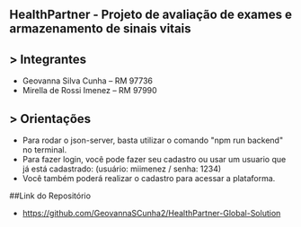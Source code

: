 ## HealthPartner - Projeto de avaliação de exames e armazenamento de sinais vitais

## > Integrantes 
- Geovanna Silva Cunha – RM 97736
- Mirella de Rossi Imenez – RM 97990

## > Orientações
- Para rodar o json-server, basta utilizar o comando "npm run backend" no terminal.
- Para fazer login, você pode fazer seu cadastro ou usar um usuario que já está cadastrado: (usuário: miimenez / senha: 1234)
- Você também poderá realizar o cadastro para acessar a plataforma.

##Link do Repositório
- https://github.com/GeovannaSCunha2/HealthPartner-Global-Solution
